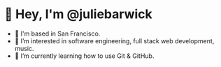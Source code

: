 # 👋 Hey, I'm @juliebarwick

- 🏡 I'm based in San Francisco.
- 👀 I’m interested in software engineering, full stack web development, music.
- 🌱 I’m currently learning how to use Git & GitHub.


<!---
juliebarwick/juliebarwick is a ✨ special ✨ repository because its `README.md` (this file) appears on your GitHub profile.
You can click the Preview link to take a look at your changes.
--->
